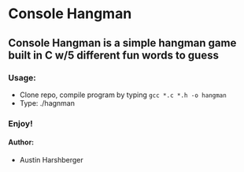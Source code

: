 # Console Hangman
## Console Hangman is a simple hangman game built in C w/5 different fun words to guess
### Usage:
* Clone repo, compile program by typing `gcc *.c *.h -o hangman`
* Type: ./hagnman 
### Enjoy!

#### Author:
* Austin Harshberger